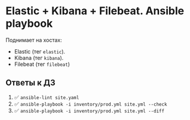 # Elastic + Kibana + Filebeat. Ansible playbook
Поднимает на хостах:
- Elastic (тег `elastic`).
- Kibana (тег `kibana`).
- Filebeat (тег `filebeat`)

## Ответы к ДЗ
1. ✅ `ansible-lint site.yaml`
2. ✅ `ansible-playbook -i inventory/prod.yml site.yml --check`
3. ✅ `ansible-playbook -i inventory/prod.yml site.yml --diff`
